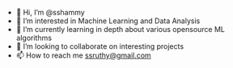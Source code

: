 - 👋 Hi, I’m @sshammy
- 👀 I’m interested in Machine Learning and Data Analysis
- 🌱 I’m currently learning in depth about various opensource ML algorithms
- 💞️ I’m looking to collaborate on interesting projects
- 📫 How to reach me ssruthy@gmail.com

<!---
sshammy/sshammy is a ✨ special ✨ repository because its `README.md` (this file) appears on your GitHub profile.
You can click the Preview link to take a look at your changes.
--->

